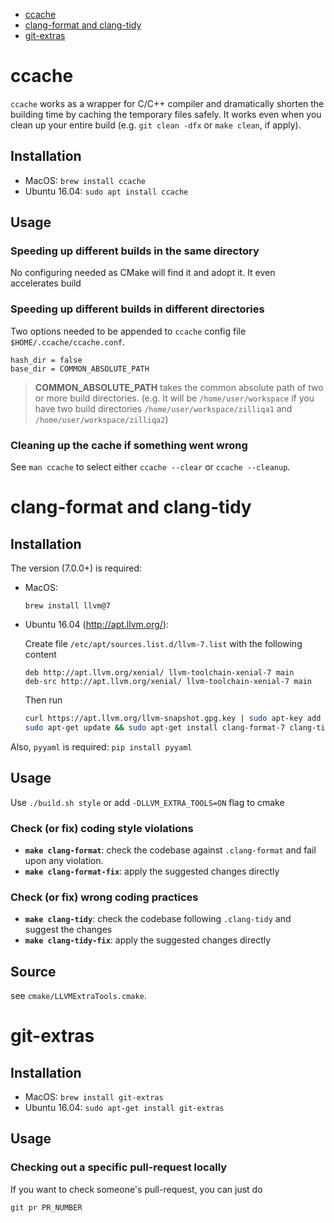 
- [ccache](#ccache)
- [clang-format and clang-tidy](#clang-format-and-clang-tidy)
- [git-extras](#git-extras)

# ccache

`ccache` works as a wrapper for C/C++ compiler and dramatically shorten the building time by caching the temporary files safely. It works even when you clean up your entire build (e.g. `git clean -dfx` or `make clean`, if apply).

## Installation

- MacOS: `brew install ccache`
- Ubuntu 16.04: `sudo apt install ccache`

## Usage

### **Speeding up different builds in the same directory**

No configuring needed as CMake will find it and adopt it. It even accelerates build

### **Speeding up different builds in different directories**

Two options needed to be appended to `ccache` config file `$HOME/.ccache/ccache.conf`.

```
hash_dir = false
base_dir = COMMON_ABSOLUTE_PATH
```

> **COMMON_ABSOLUTE_PATH** takes the common absolute path of two or more build directories. (e.g. It will be `/home/user/workspace` if you have two build directories `/home/user/workspace/zilliqa1` and `/home/user/workspace/zilliqa2`)

### **Cleaning up the cache if something went wrong**

See `man ccache` to select either `ccache --clear` or `ccache --cleanup`.

# clang-format and clang-tidy

## Installation

The version (7.0.0+) is required:
- MacOS: 
    ```
    brew install llvm@7
    ```
- Ubuntu 16.04 (http://apt.llvm.org/):

    Create file `/etc/apt/sources.list.d/llvm-7.list` with the following content
    ```
    deb http://apt.llvm.org/xenial/ llvm-toolchain-xenial-7 main
    deb-src http://apt.llvm.org/xenial/ llvm-toolchain-xenial-7 main
    ```
    Then run
    ```bash
    curl https://apt.llvm.org/llvm-snapshot.gpg.key | sudo apt-key add -
    sudo apt-get update && sudo apt-get install clang-format-7 clang-tidy-7 -y
    ```


Also, `pyyaml` is required: `pip install pyyaml`
 
## Usage

Use `./build.sh style` or add `-DLLVM_EXTRA_TOOLS=ON` flag to cmake

### Check (or fix) coding style violations

- **`make clang-format`**: check the codebase against `.clang-format` and fail upon any violation.
- **`make clang-format-fix`**: apply the suggested changes directly

### Check (or fix) wrong coding practices

- **`make clang-tidy`**: check the codebase following `.clang-tidy` and suggest the changes
- **`make clang-tidy-fix`**: apply the suggested changes directly

## Source

see `cmake/LLVMExtraTools.cmake`.

# git-extras

## Installation

- MacOS: `brew install git-extras`
- Ubuntu 16.04: `sudo apt-get install git-extras`

## Usage

### Checking out a specific pull-request locally

If you want to check someone's pull-request, you can just do

```
git pr PR_NUMBER
```